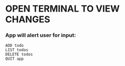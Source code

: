 # OPEN TERMINAL TO VIEW CHANGES

### App will alert user for input:

```
ADD todo
LIST todos
DELETE todos
QUIT app
```
